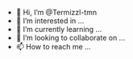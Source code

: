 - 👋 Hi, I’m @Termizzl-tmn
- 👀 I’m interested in ...
- 🌱 I’m currently learning ...
- 💞️ I’m looking to collaborate on ...
- 📫 How to reach me ...

<!---
Termizzl-tmn/Termizzl-tmn is a ✨ special ✨ repository because its `README.md` (this file) appears on your GitHub profile.
You can click the Preview link to take a look at your changes.
--->
